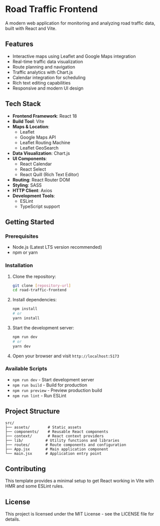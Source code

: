 # Road Traffic Frontend

A modern web application for monitoring and analyzing road traffic data, built with React and Vite.

## Features

- Interactive maps using Leaflet and Google Maps integration
- Real-time traffic data visualization
- Route planning and navigation
- Traffic analytics with Chart.js
- Calendar integration for scheduling
- Rich text editing capabilities
- Responsive and modern UI design

## Tech Stack

- **Frontend Framework**: React 18
- **Build Tool**: Vite
- **Maps & Location**:
  - Leaflet
  - Google Maps API
  - Leaflet Routing Machine
  - Leaflet GeoSearch
- **Data Visualization**: Chart.js
- **UI Components**:
  - React Calendar
  - React Select
  - React Quill (Rich Text Editor)
- **Routing**: React Router DOM
- **Styling**: SASS
- **HTTP Client**: Axios
- **Development Tools**:
  - ESLint
  - TypeScript support

## Getting Started

### Prerequisites

- Node.js (Latest LTS version recommended)
- npm or yarn

### Installation

1. Clone the repository:

   ```bash
   git clone [repository-url]
   cd road-traffic-frontend
   ```

2. Install dependencies:

   ```bash
   npm install
   # or
   yarn install
   ```

3. Start the development server:

   ```bash
   npm run dev
   # or
   yarn dev
   ```

4. Open your browser and visit `http://localhost:5173`

### Available Scripts

- `npm run dev` - Start development server
- `npm run build` - Build for production
- `npm run preview` - Preview production build
- `npm run lint` - Run ESLint

## Project Structure

```
src/
├── assets/        # Static assets
├── components/    # Reusable React components
├── context/       # React context providers
├── lib/          # Utility functions and libraries
├── routes/       # Route components and configuration
├── App.jsx       # Main application component
└── main.jsx      # Application entry point
```

## Contributing

This template provides a minimal setup to get React working in Vite with HMR and some ESLint rules.

## License

This project is licensed under the MIT License - see the LICENSE file for details.

